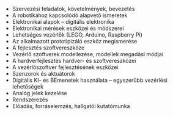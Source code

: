 - Szervezési feladatok, követelmények, bevezetés
- A robotikához kapcsolódó alapvető ismeretek
- Elektronikai alapok – digitális elektronika
- Elektronikai mérések eszközei és módszerei
- Lehetséges vezérlők (LEGO, Arduino, Raspberry Pi)
- Az alkalmazott prototipizáló eszköz megismerése
- A fejlesztés szoftvereszköze
- Vezérlő szoftverek modellezése, modellek megadási módjai
- A hardverfejlesztés hardver- és szoftvereszközei
- A vezérlőszoftver fejlesztésének eszközei
- Szenzorok és aktuátorok
- Digitális KI- és BEmenetek használata – egyszerűbb vezérlési lehetőségek
- Analóg jelek kezelése
- Rendszerezés
- Előadás, forráselemzés, hallgatói kutatómunka
